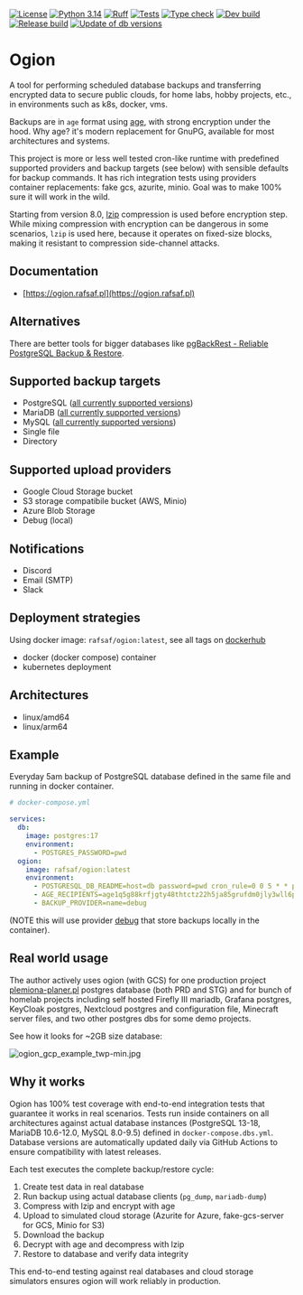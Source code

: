 [![License](https://img.shields.io/github/license/rafsaf/ogion)](https://github.com/rafsaf/ogion/blob/main/LICENSE)
[![Python 3.14](https://img.shields.io/badge/python-3.14-blue)](https://docs.python.org/3/whatsnew/3.14.html)
[![Ruff](https://img.shields.io/endpoint?url=https://raw.githubusercontent.com/astral-sh/ruff/main/assets/badge/v2.json)](https://github.com/astral-sh/ruff)
[![Tests](https://github.com/rafsaf/ogion/actions/workflows/tests.yml/badge.svg)](https://github.com/rafsaf/ogion/actions/workflows/tests.yml)
[![Type check](https://github.com/rafsaf/ogion/actions/workflows/type_check.yml/badge.svg)](https://github.com/rafsaf/ogion/actions/workflows/type_check.yml)
[![Dev build](https://github.com/rafsaf/ogion/actions/workflows/dev_build.yml/badge.svg)](https://github.com/rafsaf/ogion/actions/workflows/dev_build.yml)
[![Release build](https://github.com/rafsaf/ogion/actions/workflows/release_build.yml/badge.svg)](https://github.com/rafsaf/ogion/actions/workflows/release_build.yml)
[![Update of db versions](https://github.com/rafsaf/ogion/actions/workflows/update_compose_dbs.yml/badge.svg)](https://github.com/rafsaf/ogion/actions/workflows/update_compose_dbs.yml)

# Ogion

A tool for performing scheduled database backups and transferring encrypted data to secure public clouds, for home labs, hobby projects, etc., in environments such as k8s, docker, vms.

Backups are in `age` format using [age](https://github.com/FiloSottile/age), with strong encryption under the hood. Why age? it's modern replacement for GnuPG, available for most architectures and systems.

This project is more or less well tested cron-like runtime with predefined supported providers and backup targets (see below) with sensible defaults for backup commands. It has rich integration tests using providers container replacements: fake gcs, azurite, minio. Goal was to make 100% sure it will work in the wild.

Starting from version 8.0, [lzip](https://www.nongnu.org/lzip/) compression is used before encryption step. While mixing compression with encryption can be dangerous in some scenarios, `lzip` is used here, because it operates on fixed-size blocks, making it resistant to compression side-channel attacks.

## Documentation

- [https://ogion.rafsaf.pl](https://ogion.rafsaf.pl)

## Alternatives

There are better tools for bigger databases like [pgBackRest - Reliable PostgreSQL Backup & Restore](https://pgbackrest.org/).

## Supported backup targets

- PostgreSQL ([all currently supported versions](https://endoflife.date/postgresql))
- MariaDB ([all currently supported versions](https://endoflife.date/mariadb))
- MySQL ([all currently supported versions](https://endoflife.date/mysql))
- Single file
- Directory

## Supported upload providers

- Google Cloud Storage bucket
- S3 storage compatibile bucket (AWS, Minio)
- Azure Blob Storage
- Debug (local)

## Notifications

- Discord
- Email (SMTP)
- Slack

## Deployment strategies

Using docker image: `rafsaf/ogion:latest`, see all tags on [dockerhub](https://hub.docker.com/r/rafsaf/ogion/tags)

- docker (docker compose) container
- kubernetes deployment

## Architectures

- linux/amd64
- linux/arm64

## Example

Everyday 5am backup of PostgreSQL database defined in the same file and running in docker container.

```yml
# docker-compose.yml

services:
  db:
    image: postgres:17
    environment:
      - POSTGRES_PASSWORD=pwd
  ogion:
    image: rafsaf/ogion:latest
    environment:
      - POSTGRESQL_DB_README=host=db password=pwd cron_rule=0 0 5 * * port=5432
      - AGE_RECIPIENTS=age1q5g88krfjgty48thtctz22h5ja85grufdm0jly3wll6pr9f30qsszmxzm2
      - BACKUP_PROVIDER=name=debug
```

(NOTE this will use provider [debug](https://ogion.rafsaf.pl/latest/providers/debug/) that store backups locally in the container).

## Real world usage

The author actively uses ogion (with GCS) for one production project [plemiona-planer.pl](https://plemiona-planer.pl) postgres database (both PRD and STG) and for bunch of homelab projects including self hosted Firefly III mariadb, Grafana postgres, KeyCloak postgres, Nextcloud postgres and configuration file, Minecraft server files, and two other postgres dbs for some demo projects.

See how it looks for ~2GB size database:

![ogion_gcp_example_twp-min.jpg](https://raw.githubusercontent.com/rafsaf/ogion/main/docs/images/ogion_gcp_example_twp-min.jpg)

## Why it works

Ogion has 100% test coverage with end-to-end integration tests that guarantee it works in real scenarios. Tests run inside containers on all architectures against actual database instances (PostgreSQL 13-18, MariaDB 10.6-12.0, MySQL 8.0-9.5) defined in `docker-compose.dbs.yml`. Database versions are automatically updated daily via GitHub Actions to ensure compatibility with latest releases.

Each test executes the complete backup/restore cycle:

1. Create test data in real database
2. Run backup using actual database clients (`pg_dump`, `mariadb-dump`)
3. Compress with lzip and encrypt with age
4. Upload to simulated cloud storage (Azurite for Azure, fake-gcs-server for GCS, Minio for S3)
5. Download the backup
6. Decrypt with age and decompress with lzip
7. Restore to database and verify data integrity

This end-to-end testing against real databases and cloud storage simulators ensures ogion will work reliably in production.

<br>
<br>
